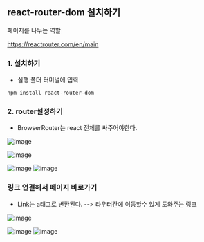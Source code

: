 ## react-router-dom 설치하기 
페이지를 나누는 역할

https://reactrouter.com/en/main

### 1. 설치하기

- 실행 폴더 터미널에 입력

```
npm install react-router-dom
```

### 2. router설정하기

- BrowserRouter는 react 전체를 싸주어야한다.

![image](https://github.com/OnlyREHA/React/assets/145514740/d0c3de92-9181-4d0e-9dbd-964df35e670d)      

![image](https://github.com/OnlyREHA/React/assets/145514740/66e9e42e-1e60-4f9a-858e-334338239e05)



![image](https://github.com/OnlyREHA/React/assets/145514740/40684f12-8bdb-4dc6-a6d4-fefb8e994d6b)          ![image](https://github.com/OnlyREHA/React/assets/145514740/998e58b1-98d3-4e6c-86e0-f417ae535064)


### 링크 연결해서 페이지 바로가기

- Link는 a태그로 변환된다.  --> 라우터간에 이동할수 있게 도와주는 링크

![image](https://github.com/OnlyREHA/React/assets/145514740/d24c5545-bae3-49d7-8911-e6f2ead09d5d)


![image](https://github.com/OnlyREHA/React/assets/145514740/69e0a39d-e9c0-40ae-9c5a-7f57f037c446)   ![image](https://github.com/OnlyREHA/React/assets/145514740/95add539-c460-40a8-880e-f7f739e0bbdf)







